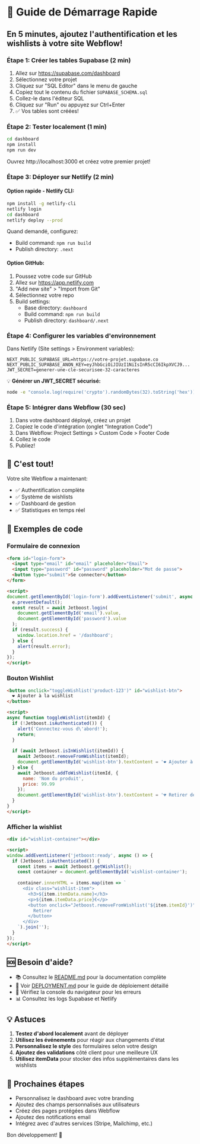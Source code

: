 # 🚀 Guide de Démarrage Rapide

## En 5 minutes, ajoutez l'authentification et les wishlists à votre site Webflow!

### Étape 1: Créer les tables Supabase (2 min)

1. Allez sur https://supabase.com/dashboard
2. Sélectionnez votre projet
3. Cliquez sur "SQL Editor" dans le menu de gauche
4. Copiez tout le contenu du fichier `SUPABASE_SCHEMA.sql`
5. Collez-le dans l'éditeur SQL
6. Cliquez sur "Run" ou appuyez sur Ctrl+Enter
7. ✅ Vos tables sont créées!

### Étape 2: Tester localement (1 min)

```bash
cd dashboard
npm install
npm run dev
```

Ouvrez http://localhost:3000 et créez votre premier projet!

### Étape 3: Déployer sur Netlify (2 min)

#### Option rapide - Netlify CLI:

```bash
npm install -g netlify-cli
netlify login
cd dashboard
netlify deploy --prod
```

Quand demandé, configurez:
- Build command: `npm run build`
- Publish directory: `.next`

#### Option GitHub:

1. Poussez votre code sur GitHub
2. Allez sur https://app.netlify.com
3. "Add new site" > "Import from Git"
4. Sélectionnez votre repo
5. Build settings:
   - Base directory: `dashboard`
   - Build command: `npm run build`
   - Publish directory: `dashboard/.next`

### Étape 4: Configurer les variables d'environnement

Dans Netlify (Site settings > Environment variables):

```
NEXT_PUBLIC_SUPABASE_URL=https://votre-projet.supabase.co
NEXT_PUBLIC_SUPABASE_ANON_KEY=eyJhbGciOiJIUzI1NiIsInR5cCI6IkpXVCJ9...
JWT_SECRET=generer-une-cle-securisee-32-caracteres
```

💡 **Générer un JWT_SECRET sécurisé:**
```bash
node -e "console.log(require('crypto').randomBytes(32).toString('hex'))"
```

### Étape 5: Intégrer dans Webflow (30 sec)

1. Dans votre dashboard déployé, créez un projet
2. Copiez le code d'intégration (onglet "Integration Code")
3. Dans Webflow: Project Settings > Custom Code > Footer Code
4. Collez le code
5. Publiez!

## 🎉 C'est tout!

Votre site Webflow a maintenant:
- ✅ Authentification complète
- ✅ Système de wishlists
- ✅ Dashboard de gestion
- ✅ Statistiques en temps réel

## 📖 Exemples de code

### Formulaire de connexion

```html
<form id="login-form">
  <input type="email" id="email" placeholder="Email">
  <input type="password" id="password" placeholder="Mot de passe">
  <button type="submit">Se connecter</button>
</form>

<script>
document.getElementById('login-form').addEventListener('submit', async (e) => {
  e.preventDefault();
  const result = await Jetboost.login(
    document.getElementById('email').value,
    document.getElementById('password').value
  );
  if (result.success) {
    window.location.href = '/dashboard';
  } else {
    alert(result.error);
  }
});
</script>
```

### Bouton Wishlist

```html
<button onclick="toggleWishlist('product-123')" id="wishlist-btn">
  ❤️ Ajouter à la wishlist
</button>

<script>
async function toggleWishlist(itemId) {
  if (!Jetboost.isAuthenticated()) {
    alert('Connectez-vous d\'abord!');
    return;
  }
  
  if (await Jetboost.isInWishlist(itemId)) {
    await Jetboost.removeFromWishlist(itemId);
    document.getElementById('wishlist-btn').textContent = '❤️ Ajouter à la wishlist';
  } else {
    await Jetboost.addToWishlist(itemId, {
      name: 'Nom du produit',
      price: 99.99
    });
    document.getElementById('wishlist-btn').textContent = '💔 Retirer de la wishlist';
  }
}
</script>
```

### Afficher la wishlist

```html
<div id="wishlist-container"></div>

<script>
window.addEventListener('jetboost:ready', async () => {
  if (Jetboost.isAuthenticated()) {
    const items = await Jetboost.getWishlist();
    const container = document.getElementById('wishlist-container');
    
    container.innerHTML = items.map(item => `
      <div class="wishlist-item">
        <h3>${item.itemData.name}</h3>
        <p>${item.itemData.price}€</p>
        <button onclick="Jetboost.removeFromWishlist('${item.itemId}')">
          Retirer
        </button>
      </div>
    `).join('');
  }
});
</script>
```

## 🆘 Besoin d'aide?

- 📚 Consultez le [README.md](README.md) pour la documentation complète
- 🚀 Voir [DEPLOYMENT.md](DEPLOYMENT.md) pour le guide de déploiement détaillé
- 🐛 Vérifiez la console du navigateur pour les erreurs
- 📊 Consultez les logs Supabase et Netlify

## 💡 Astuces

1. **Testez d'abord localement** avant de déployer
2. **Utilisez les événements** pour réagir aux changements d'état
3. **Personnalisez le style** des formulaires selon votre design
4. **Ajoutez des validations** côté client pour une meilleure UX
5. **Utilisez itemData** pour stocker des infos supplémentaires dans les wishlists

## 🎯 Prochaines étapes

- Personnalisez le dashboard avec votre branding
- Ajoutez des champs personnalisés aux utilisateurs
- Créez des pages protégées dans Webflow
- Ajoutez des notifications email
- Intégrez avec d'autres services (Stripe, Mailchimp, etc.)

Bon développement! 🚀
